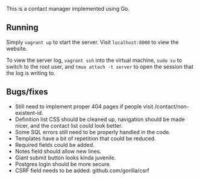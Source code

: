 This is a contact manager implemented using Go.

## Running

Simply `vagrant up` to start the server. Visit `localhost:8000` to view the website.

To view the server log, `vagrant ssh` into the virtual machine, `sudo su` to switch to the root user, and `tmux attach -t server` to open the session that the log is writing to.

## Bugs/fixes

* Still need to implement proper 404 pages if people visit /contact/non-existent-id.
* Definition list CSS should be cleaned up, navigation should be made nicer, and the contact list could look better.
* Some SQL errors still need to be properly handled in the code.
* Templates have a bit of repetition that could be reduced.
* Required fields could be added.
* Notes field should allow new lines.
* Giant submit button looks kinda juvenile.
* Postgres login should be more secure.
* CSRF field needs to be added: github.com/gorilla/csrf
